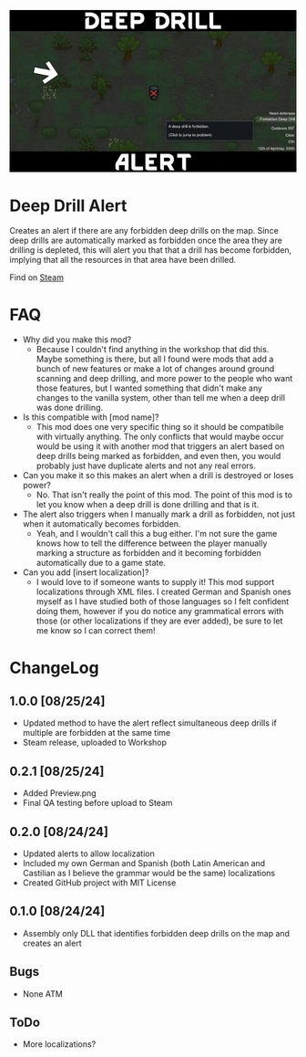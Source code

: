 ![Alt text](/About/Preview.png?raw=true "Preview")

# Deep Drill Alert
Creates an alert if there are any forbidden deep drills on the map. Since deep drills are automatically marked as forbidden once the area they are drilling is depleted, this will alert you that that a drill has become forbidden, implying that all the resources in that area have been drilled.

Find on [Steam](https://steamcommunity.com/sharedfiles/filedetails/?id=3317330008)

# FAQ
- Why did you make this mod?
  - Because I couldn't find anything in the workshop that did this. Maybe something is there, but all I found were mods that add a bunch of new features or make a lot of changes around ground scanning and deep drilling, and more power to the people who want those features, but I wanted something that didn't make any changes to the vanilla system, other than tell me when a deep drill was done drilling.
- Is this compatible with [mod name]?
  - This mod does one very specific thing so it should be compatibile with virtually anything. The only conflicts that would maybe occur would be using it with another mod that triggers an alert based on deep drills being marked as forbidden, and even then, you would probably just have duplicate alerts and not any real errors.
- Can you make it so this makes an alert when a drill is destroyed or loses power?
  - No. That isn't really the point of this mod. The point of this mod is to let you know when a deep drill is done drilling and that is it.
- The alert also triggers when I manually mark a drill as forbidden, not just when it automatically becomes forbidden.
  - Yeah, and I wouldn't call this a bug either. I'm not sure the game knows how to tell the difference between the player manually marking a structure as forbidden and it becoming forbidden automatically due to a game state.
- Can you add [insert localization]?
  - I would love to if someone wants to supply it! This mod support localizations through XML files. I created German and Spanish ones myself as I have studied both of those languages so I felt confident doing them, however if you do notice any grammatical errors with those (or other localizations if they are ever added), be sure to let me know so I can correct them!

# ChangeLog
## 1.0.0 [08/25/24]
- Updated method to have the alert reflect simultaneous deep drills if multiple are forbidden at the same time
- Steam release, uploaded to Workshop

## 0.2.1 [08/25/24]
- Added Preview.png
- Final QA testing before upload to Steam

## 0.2.0 [08/24/24]
- Updated alerts to allow localization
- Included my own German and Spanish (both Latin American and Castilian as I believe the grammar would be the same) localizations
- Created GitHub project with MIT License

## 0.1.0 [08/24/24]
- Assembly only DLL that identifies forbidden deep drills on the map and creates an alert

## Bugs
- None ATM

## ToDo
- More localizations?
